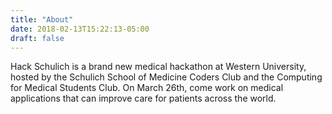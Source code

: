```yaml
---
title: "About"
date: 2018-02-13T15:22:13-05:00
draft: false
---
```


Hack Schulich is a brand new medical hackathon at Western University, hosted by the Schulich School of Medicine Coders Club and the Computing for Medical Students Club. On March 26th, come work on medical applications that can improve care for patients across the world.
